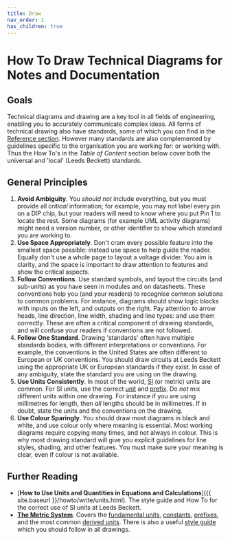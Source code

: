 ```yaml
---
title: Draw
nav_order: 1
has_children: true
---
```


# How To Draw Technical Diagrams for Notes and Documentation

## Goals

Technical diagrams and drawing are a key tool in all fields of engineering, enabling you to accurately communicate complex ideas. All forms of technical drawing also have standards, some of which you can find in the [Reference section](). However many standards are also complemented by guidelines specific to the organisation you are working for: or working with. Thus the How To's in the _Table of Content_ section below cover both the universal and 'local' (Leeds Beckett) standards.

## General Principles

1. **Avoid Ambiguity**. You _should not_ include everything, but  you must provide all _critical_ information; for example, you may not label every pin on a DIP chip, but your readers will need to know where you put Pin 1 to locate the rest. Some diagrams (for example UML activity diagrams) might need a version number, or other identifier to show which standard you are working to.
2. **Use Space Appropriately**. Don't cram every possible feature into the smallest space possible: instead use space to help guide the reader. Equally don't use a whole page to layout a voltage divider. You aim is clarity, and the space is important to draw attention to features and show the critical aspects.
3. **Follow Conventions**. Use standard symbols, and layout the circuits (and sub-units) as you have seen in modules and on datasheets. These conventions help you (and your readers) to recognise common solutions to common problems. For instance, diagrams should show logic blocks with inputs on the left, and outputs on the right. Pay attention to arrow heads, line direction, line width, shading and line types: and use them correctly. These are often a critical component of drawing standards, and will confuse your readers if conventions are not followed.
4. **Follow One Standard**. Drawing 'standards' often have multiple standards bodies, with different interpretations or conventions. For example, the conventions in the United States are often different to European or UK conventions. You should draw circuits at Leeds Beckett using the appropriate UK or European standards if they exist. In case of any ambiguity, state the standard you are using on the drawing.
5. **Use Units Consistently**. In most of the world, [SI](https://metricsystem.net) (or metric) units are common. For SI units, use the correct [unit](https://metricsystem.net/derived-units/special-names) and [prefix](https://metricsystem.net/prefixes/). Do _not_ mix different units within one drawing. For instance if you are using millimetres for length, then _all_ lengths should be in millimetres. If in doubt, state the units and the conventions on the drawing.
6. **Use Colour Sparingly**. You should draw most diagrams in black and white, and use colour only where meaning is essential. Most working diagrams require copying many times, and not always in colour. This is why most drawing standard will give you explicit guidelines for line styles, shading, and other features. You must make sure your meaning is clear, even if colour is not available.

## Further Reading

- [**How to Use Units and Quantities in Equations and Calculations**]({{ site.baseurl }}/howto/write/units.html). The style guide and How To for the correct use of SI units at Leeds Beckett.
- [**The Metric System**](https://metricsystem.net). Covers the [fundamental units](https://metricsystem.net/si/base-units), [constants](https://metricsystem.net/si/defining-constants), [prefixes](https://metricsystem.net/prefixes/), and the most common [derived units](https://metricsystem.net/derived-units/special-names). There is also a useful [style guide](https://metricsystem.net/style-guide) which you should follow in all drawings.

